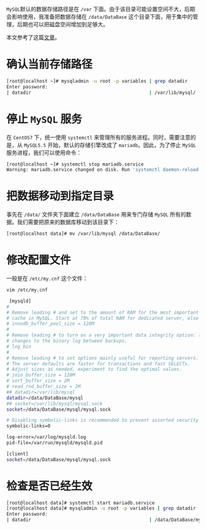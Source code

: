 
`MySQL`默认的数据存储路径是在 `/var` 下面。由于该目录可能设置空间不大，后期会影响使用，我准备把数据存储在 `/data/DataBase` 这个目录下面，用于集中的管理，后期也可以把磁盘空间增加到足够大。

本文参考了这篇[文章](http://www.cnblogs.com/kerrycode/p/4371938.html)。

# 确认当前存储路径

```bash
[root@localhost ~]# mysqladmin -u root -p variables | grep datadir
Enter password: 
| datadir                                           | /var/lib/mysql/ 
```

# 停止 `MySQL` 服务

在 `CentOS7` 下，统一使用 `systemctl` 来管理所有的服务进程。同时，需要注意的是，从 `MySQL5.5` 开始，默认的存储引擎改成了 `mariadb`。因此，为了停止 `MySQL` 服务进程，我们可以使用命令：

```bash
[root@localhost ~]# systemctl stop mariadb.service
Warning: mariadb.service changed on disk. Run 'systemctl daemon-reload' to reload units.
```

# 把数据移动到指定目录

事先在 `/data/` 文件夹下面建立 `/data/DataBase` 用来专门存储 `MySQL` 所有的数据。我们需要把原来的数据库移动到该目录下：

```bash
[root@localhost data]# mv /var/lib/mysql /data/DataBase/
```

# 修改配置文件

一般是在 `/etc/my.cnf` 这个文件：

```bash
vim /etc/my.cnf

 [mysqld]
#
# Remove leading # and set to the amount of RAM for the most important data
# cache in MySQL. Start at 70% of total RAM for dedicated server, else 10%.
# innodb_buffer_pool_size = 128M
#
# Remove leading # to turn on a very important data integrity option: logging
# changes to the binary log between backups.
# log_bin
#
# Remove leading # to set options mainly useful for reporting servers.
# The server defaults are faster for transactions and fast SELECTs.
# Adjust sizes as needed, experiment to find the optimal values.
# join_buffer_size = 128M
# sort_buffer_size = 2M
# read_rnd_buffer_size = 2M
## datadir=/var/lib/mysql
datadir=/data/DataBase/mysql
## socket=/var/lib/mysql/mysql.sock
socket=/data/DataBase/mysql/mysql.sock

# Disabling symbolic-links is recommended to prevent assorted security risks
symbolic-links=0

log-error=/var/log/mysqld.log
pid-file=/var/run/mysqld/mysqld.pid

[client]
socket=/data/DataBase/mysql/mysql.sock
```

# 检查是否已经生效

```bash
[root@localhost data]# systemctl start mariadb.service
[root@localhost data]# mysqladmin -u root -p variables | grep datadir
Enter password: 
| datadir                                           | /data/DataBase/mysql/ 
```
